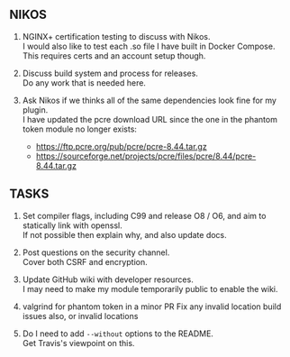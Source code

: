 NIKOS
-----
1. NGINX+ certification testing to discuss with Nikos.\
   I would also like to test each .so file I have built in Docker Compose.\
   This requires certs and an account setup though.

2. Discuss build system and process for releases.\
   Do any work that is needed here.

3. Ask Nikos if we thinks all of the same dependencies look fine for my plugin.\
   I have updated the pcre download URL since the one in the phantom token module no longer exists:
   - https://ftp.pcre.org/pub/pcre/pcre-8.44.tar.gz
   - https://sourceforge.net/projects/pcre/files/pcre/8.44/pcre-8.44.tar.gz

TASKS
-----
1. Set compiler flags, including C99 and release O8 / O6, and aim to statically link with openssl.\
   If not possible then explain why, and also update docs.

2. Post questions on the security channel.\
   Cover both CSRF and encryption.

3. Update GitHub wiki with developer resources.\
   I may need to make my module temporarily public to enable the wiki.

4. valgrind for phantom token in a minor PR
   Fix any invalid location build issues also, or invalid locations
 
5. Do I need to add `--without` options to the README.\
   Get Travis's viewpoint on this.
